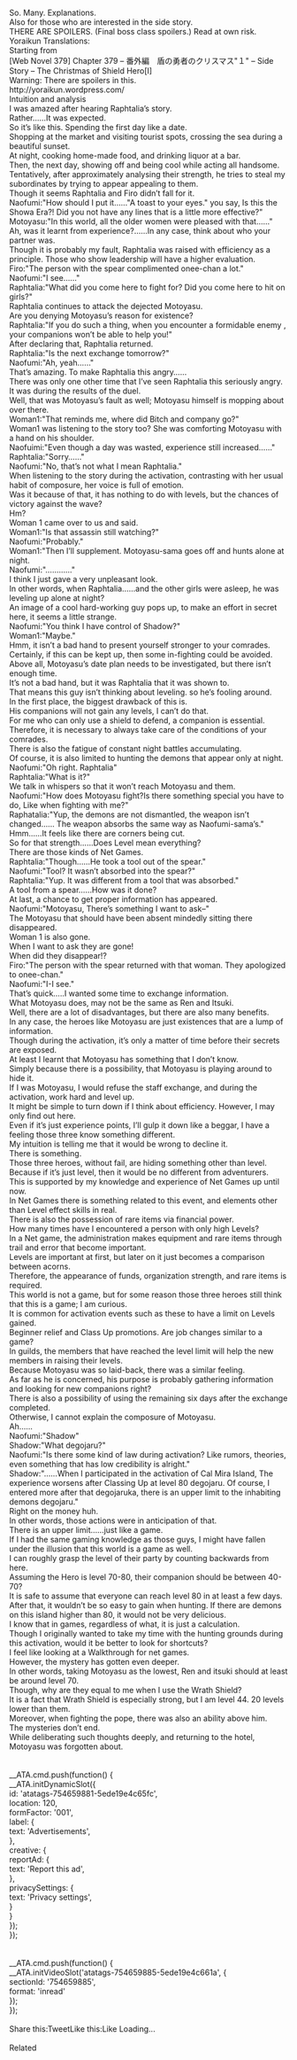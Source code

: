<br/>
So. Many. Explanations.<br/>
Also for those who are interested in the side story.<br/>
THERE ARE SPOILERS. (Final boss class spoilers.) Read at own risk.<br/>
Yoraikun Translations:<br/>
Starting from<br/>
[Web Novel 379] Chapter 379 – 番外編　盾の勇者のクリスマス"１" – Side Story – The Christmas of Shield Hero[I]<br/>
Warning: There are spoilers in this.<br/>
http://yoraikun.wordpress.com/<br/>
Intuition and analysis<br/>
I was amazed after hearing Raphtalia’s story.<br/>
Rather……It was expected.<br/>
So it’s like this. Spending the first day like a date.<br/>
Shopping at the market and visiting tourist spots, crossing the sea during a beautiful sunset.<br/>
At night, cooking home-made food, and drinking liquor at a bar.<br/>
Then, the next day, showing off and being cool while acting all handsome.<br/>
Tentatively, after approximately analysing their strength, he tries to steal my subordinates by trying to appear appealing to them.<br/>
Though it seems Raphtalia and Firo didn’t fall for it.<br/>
Naofumi:"How should I put it……"A toast to your eyes." you say, Is this the Showa Era?! Did you not have any lines that is a little more effective?"<br/>
Motoyasu:"In this world, all the older women were pleased with that……"<br/>
Ah, was it learnt from experience?……In any case, think about who your partner was.<br/>
Though it is probably my fault, Raphtalia was raised with efficiency as a principle. Those who show leadership will have a higher evaluation.<br/>
Firo:"The person with the spear complimented onee-chan a lot."<br/>
Naofumi:"I see……"<br/>
Raphtalia:"What did you come here to fight for? Did you come here to hit on girls?"<br/>
Raphtalia continues to attack the dejected Motoyasu.<br/>
Are you denying Motoyasu’s reason for existence?<br/>
Raphtalia:"If you do such a thing, when you encounter a formidable enemy , your companions won’t be able to help you!"<br/>
After declaring that, Raphtalia returned.<br/>
Raphtalia:"Is the next exchange tomorrow?"<br/>
Naofumi:"Ah, yeah……"<br/>
That’s amazing. To make Raphtalia this angry……<br/>
There was only one other time that I’ve seen Raphtalia this seriously angry.<br/>
It was during the results of the duel.<br/>
Well, that was Motoyasu’s fault as well; Motoyasu himself is mopping about over there.<br/>
Woman1:"That reminds me, where did Bitch and company go?"<br/>
Woman1 was listening to the story too? She was comforting Motoyasu with a hand on his shoulder.<br/>
Naofuimi:"Even though a day was wasted, experience still increased……"<br/>
Raphtalia:"Sorry……"<br/>
Naofumi:"No, that’s not what I mean Raphtalia."<br/>
When listening to the story during the activation, contrasting with her usual habit of composure, her voice is full of emotion.<br/>
Was it because of that, it has nothing to do with levels, but the chances of victory against the wave?<br/>
Hm?<br/>
Woman 1 came over to us and said.<br/>
Woman1:"Is that assassin still watching?"<br/>
Naofumi:"Probably."<br/>
Woman1:"Then I’ll supplement. Motoyasu-sama goes off and hunts alone at night.<br/>
Naofumi:"…………"<br/>
I think I just gave a very unpleasant look.<br/>
In other words, when Raphtalia……and the other girls were asleep, he was leveling up alone at night?<br/>
An image of a cool hard-working guy pops up, to make an effort in secret here, it seems a little strange.<br/>
Naofumi:"You think I have control of Shadow?"<br/>
Woman1:"Maybe."<br/>
Hmm, it isn’t a bad hand to present yourself stronger to your comrades.<br/>
Certainly, if this can be kept up, then some in-fighting could be avoided.<br/>
Above all, Motoyasu’s date plan needs to be investigated, but there isn’t enough time.<br/>
It’s not a bad hand, but it was Raphtalia that it was shown to.<br/>
That means this guy isn’t thinking about leveling. so he’s fooling around.<br/>
In the first place, the biggest drawback of this is.<br/>
His companions will not gain any levels, I can’t do that.<br/>
For me who can only use a shield to defend, a companion is essential.<br/>
Therefore, it is necessary to always take care of the conditions of your comrades.<br/>
There is also the fatigue of constant night battles accumulating.<br/>
Of course, it is also limited to hunting the demons that appear only at night.<br/>
Naofumi:"Oh right. Raphtalia"<br/>
Raphtalia:"What is it?"<br/>
We talk in whispers so that it won’t reach Motoyasu and them.<br/>
Naofumi:"How does Motoyasu fight?Is there something special you have to do, Like when fighting with me?"<br/>
Raphatalia:"Yup, the demons are not dismantled, the weapon isn’t changed…… The weapon absorbs the same way as Naofumi-sama’s."<br/>
Hmm……It feels like there are corners being cut.<br/>
So for that strength……Does Level mean everything?<br/>
There are those kinds of Net Games.<br/>
Raphtalia:"Though……He took a tool out of the spear."<br/>
Naofumi:"Tool? It wasn’t absorbed into the spear?"<br/>
Raphtalia:"Yup. It was different from a tool that was absorbed."<br/>
A tool from a spear……How was it done?<br/>
At last, a chance to get proper information has appeared.<br/>
Naofumi:"Motoyasu, There’s something I want to ask–"<br/>
The Motoyasu that should have been absent mindedly sitting there disappeared.<br/>
Woman 1 is also gone.<br/>
When I want to ask they are gone!<br/>
When did they disappear!?<br/>
Firo:"The person with the spear returned with that woman. They apologized to onee-chan."<br/>
Naofumi:"I-I see."<br/>
That’s quick…..I wanted some time to exchange information.<br/>
What Motoyasu does, may not be the same as Ren and Itsuki.<br/>
Well, there are a lot of disadvantages, but there are also many benefits.<br/>
In any case, the heroes like Motoyasu are just existences that are a lump of information.<br/>
Though during the activation, it’s only a matter of time before their secrets are exposed.<br/>
At least I learnt that Motoyasu has something that I don’t know.<br/>
Simply because there is a possibility, that Motoyasu is playing around to hide it.<br/>
If I was Motoyasu, I would refuse the staff exchange, and during the activation, work hard and level up.<br/>
It might be simple to turn down if I think about efficiency. However, I may only find out here.<br/>
Even if it’s just experience points, I’ll gulp it down like a beggar, I have a feeling those three know something different.<br/>
My intuition is telling me that it would be wrong to decline it.<br/>
There is something.<br/>
Those three heroes, without fail, are hiding something other than level.<br/>
Because if it’s just level, then it would be no different from adventurers.<br/>
This is supported by my knowledge and experience of Net Games up until now.<br/>
In Net Games there is something related to this event, and elements other than Level effect skills in real.<br/>
There is also the possession of rare items via financial power.<br/>
How many times have I encountered a person with only high Levels?<br/>
In a Net game, the administration makes equipment and rare items through trail and error that become important.<br/>
Levels are important at first, but later on it just becomes a comparison between acorns.<br/>
Therefore, the appearance of funds, organization strength, and rare items is required.<br/>
This world is not a game, but for some reason those three heroes still think that this is a game; I am curious.<br/>
It is common for activation events such as these to have a limit on Levels gained.<br/>
Beginner relief and Class Up promotions. Are job changes similar to a game?<br/>
In guilds, the members that have reached the level limit will help the new members in raising their levels.<br/>
Because Motoyasu was so laid-back, there was a similar feeling.<br/>
As far as he is concerned, his purpose is probably gathering information and looking for new companions right?<br/>
There is also a possibility of using the remaining six days after the exchange completed.<br/>
Otherwise, I cannot explain the composure of Motoyasu.<br/>
Ah……<br/>
Naofumi:"Shadow"<br/>
Shadow:"What degojaru?"<br/>
Naofumi:"Is there some kind of law during activation? Like rumors, theories, even something that has low credibility is alright."<br/>
Shadow:"……When I participated in the activation of Cal Mira Island, The experience worsens after Classing Up at level 80 degojaru. Of course, I entered more after that degojaruka, there is an upper limit to the inhabiting demons degojaru."<br/>
Right on the money huh.<br/>
In other words, those actions were in anticipation of that.<br/>
There is an upper limit……just like a game.<br/>
If I had the same gaming knowledge as those guys, I might have fallen under the illusion that this world is a game as well.<br/>
I can roughly grasp the level of their party by counting backwards from here.<br/>
Assuming the Hero is level 70-80, their companion should be between 40-70?<br/>
It is safe to assume that everyone can reach level 80 in at least a few days.<br/>
After that, it wouldn’t be so easy to gain when hunting. If there are demons on this island higher than 80, it would not be very delicious.<br/>
I know that in games, regardless of what, it is just a calculation.<br/>
Though I originally wanted to take my time with the hunting grounds during this activation, would it be better to look for shortcuts?<br/>
I feel like looking at a Walkthrough for net games.<br/>
However, the mystery has gotten even deeper.<br/>
In other words, taking Motoyasu as the lowest, Ren and itsuki should at least be around level 70.<br/>
Though, why are they equal to me when I use the Wrath Shield?<br/>
It is a fact that Wrath Shield is especially strong, but I am level 44. 20 levels lower than them.<br/>
Moreover, when fighting the pope, there was also an ability above him.<br/>
The mysteries don’t end.<br/>
While deliberating such thoughts deeply, and returning to the hotel, Motoyasu was forgotten about.<br/>
<br/>
<br/>
				__ATA.cmd.push(function() {<br/>
					__ATA.initDynamicSlot({<br/>
						id: 'atatags-754659881-5ede19e4c65fc',<br/>
						location: 120,<br/>
						formFactor: '001',<br/>
						label: {<br/>
							text: 'Advertisements',<br/>
						},<br/>
						creative: {<br/>
							reportAd: {<br/>
								text: 'Report this ad',<br/>
							},<br/>
							privacySettings: {<br/>
								text: 'Privacy settings',<br/>
							}<br/>
						}<br/>
					});<br/>
				});<br/>
			<br/>
<br/>
            __ATA.cmd.push(function() {<br/>
                __ATA.initVideoSlot('atatags-754659885-5ede19e4c661a', {<br/>
                    sectionId: '754659885',<br/>
                    format: 'inread'<br/>
                });<br/>
            });<br/>
        <br/>
Share this:TweetLike this:Like Loading...<br/>
<br/>
Related<br/>
 <br/>
